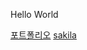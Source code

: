 <html>
  <head></head>
  <body>
    <p>Hello World</p>
    <div>
      <a href="http://pad0108.kro.kr/">포트폴리오</a>
      <a href="">sakila</a>
    </div>
  </body>
</html>
